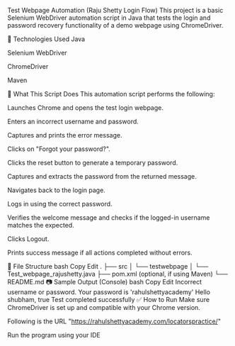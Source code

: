  Test Webpage Automation (Raju Shetty Login Flow)
This project is a basic Selenium WebDriver automation script in Java that tests the login and password recovery functionality of a demo webpage using ChromeDriver.

🔧 Technologies Used
Java

Selenium WebDriver

ChromeDriver

Maven 

🧪 What This Script Does
This automation script performs the following:

Launches Chrome and opens the test login webpage.

Enters an incorrect username and password.

Captures and prints the error message.

Clicks on "Forgot your password?".

Clicks the reset button to generate a temporary password.

Captures and extracts the password from the returned message.

Navigates back to the login page.

Logs in using the correct password.

Verifies the welcome message and checks if the logged-in username matches the expected.

Clicks Logout.

Prints success message if all actions completed without errors.

📁 File Structure
bash
Copy
Edit
.
├── src
│   └── testwebpage
│       └── Test_webpage_rajushetty.java
├── pom.xml (optional, if using Maven)
└── README.md
📷 Sample Output (Console)
bash
Copy
Edit
Incorrect username or password.
Your password is 'rahulshettyacademy'
Hello shubham,
true
Test completed successfully
✅ How to Run
Make sure ChromeDriver is set up and compatible with your Chrome version.

Following is the URL "https://rahulshettyacademy.com/locatorspractice/"

Run the program using your IDE 
